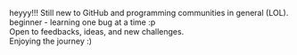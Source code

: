 
heyyy!!!
Still new to GitHub and programming communities in general (LOL).  
beginner - learning one bug at a time :p  
Open to feedbacks, ideas, and new challenges.   
Enjoying the journey :)  
